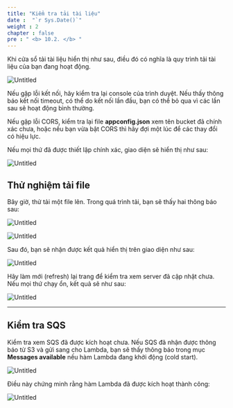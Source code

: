 ```yaml
---
title: "Kiểm tra tải tài liệu"
date :  "`r Sys.Date()`" 
weight : 2
chapter : false
pre : " <b> 10.2. </b> "
---
```


Khi cửa sổ tải tài liệu hiển thị như sau, điều đó có nghĩa là quy trình tải tài liệu của bạn đang hoạt động.

![Untitled](/images/Local%20test%20ce0d4bd8857e41d8b260be36d2383dc9/image%2010.png)

Nếu gặp lỗi kết nối, hãy kiểm tra lại console của trình duyệt. Nếu thấy thông báo kết nối timeout, có thể do kết nối lần đầu, bạn có thể bỏ qua vì các lần sau sẽ hoạt động bình thường. 

Nếu gặp lỗi CORS, kiểm tra lại file **appconfig.json** xem tên bucket đã chính xác chưa, hoặc nếu bạn vừa bật CORS thì hãy đợi một lúc để các thay đổi có hiệu lực.

Nếu mọi thứ đã được thiết lập chính xác, giao diện sẽ hiển thị như sau:

![Untitled](/images/Local%20test%20ce0d4bd8857e41d8b260be36d2383dc9/image%2011.png)

## Thử nghiệm tải file

Bây giờ, thử tải một file lên. Trong quá trình tải, bạn sẽ thấy hai thông báo sau:

![Untitled](/images/Local%20test%20ce0d4bd8857e41d8b260be36d2383dc9/image%2012.png)

![Untitled](/images/Local%20test%20ce0d4bd8857e41d8b260be36d2383dc9/image%2013.png)

Sau đó, bạn sẽ nhận được kết quả hiển thị trên giao diện như sau:

![Untitled](/images/Local%20test%20ce0d4bd8857e41d8b260be36d2383dc9/image%2014.png)

Hãy làm mới (refresh) lại trang để kiểm tra xem server đã cập nhật chưa. Nếu mọi thứ chạy ổn, kết quả sẽ như sau:

![Untitled](/images/Local%20test%20ce0d4bd8857e41d8b260be36d2383dc9/image%2015.png)

---

## Kiểm tra SQS

Kiểm tra xem SQS đã được kích hoạt chưa. Nếu SQS đã nhận được thông báo từ S3 và gửi sang cho Lambda, bạn sẽ thấy thông báo trong mục **Messages available** nếu hàm Lambda đang khởi động (cold start).

![Untitled](/images/Local%20test%20ce0d4bd8857e41d8b260be36d2383dc9/image%2016.png)

Điều này chứng minh rằng hàm Lambda đã được kích hoạt thành công:

![Untitled](/images/Local%20test%20ce0d4bd8857e41d8b260be36d2383dc9/image%2017.png)
